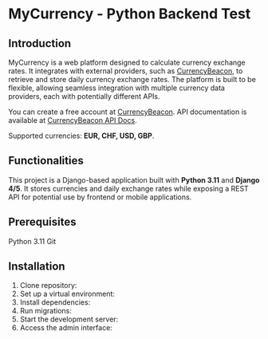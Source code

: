 # MyCurrency - Python Backend Test

## Introduction
MyCurrency is a web platform designed to calculate currency exchange rates. It integrates with external providers, such as [CurrencyBeacon](https://currencybeacon.com/), to retrieve and store daily currency exchange rates. The platform is built to be flexible, allowing seamless integration with multiple currency data providers, each with potentially different APIs. 

You can create a free account at [CurrencyBeacon](https://currencybeacon.com/register). API documentation is available at [CurrencyBeacon API Docs](https://currencybeacon.com/api-documentation).

Supported currencies: **EUR, CHF, USD, GBP**.

## Functionalities
This project is a Django-based application built with **Python 3.11** and **Django 4/5**. It stores currencies and daily exchange rates while exposing a REST API for potential use by frontend or mobile applications.


## Prerequisites
Python 3.11
Git

## Installation

1. Clone repository:
2. Set up a virtual environment:
3. Install dependencies:
4. Run migrations:
5. Start the development server:
6. Access the admin interface:
